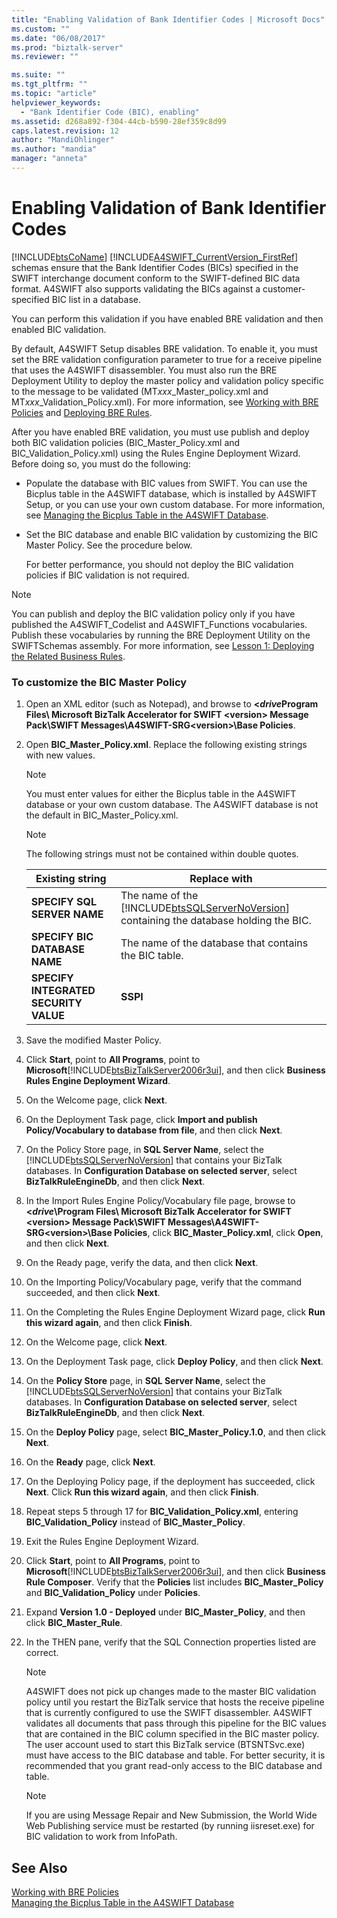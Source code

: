 ```yaml
---
title: "Enabling Validation of Bank Identifier Codes | Microsoft Docs"
ms.custom: ""
ms.date: "06/08/2017"
ms.prod: "biztalk-server"
ms.reviewer: ""

ms.suite: ""
ms.tgt_pltfrm: ""
ms.topic: "article"
helpviewer_keywords: 
  - "Bank Identifier Code (BIC), enabling"
ms.assetid: d268a892-f304-44cb-b590-28ef359c8d99
caps.latest.revision: 12
author: "MandiOhlinger"
ms.author: "mandia"
manager: "anneta"
---
```

# Enabling Validation of Bank Identifier Codes
[!INCLUDE[btsCoName](../../includes/btsconame-md.md)] [!INCLUDE[A4SWIFT_CurrentVersion_FirstRef](../../includes/a4swift-currentversion-firstref-md.md)] schemas ensure that the Bank Identifier Codes (BICs) specified in the SWIFT interchange document conform to the SWIFT-defined BIC data format. A4SWIFT also supports validating the BICs against a customer-specified BIC list in a database.  

 You can perform this validation if you have enabled BRE validation and then enabled BIC validation.  

 By default, A4SWIFT Setup disables BRE validation. To enable it, you must set the BRE validation configuration parameter to true for a receive pipeline that uses the A4SWIFT disassembler. You must also run the BRE Deployment Utility to deploy the master policy and validation policy specific to the message to be validated (MT*xxx*_Master_policy.xml and MT*xxx*_Validation_Policy.xml). For more information, see [Working with BRE Policies](../../adapters-and-accelerators/accelerator-swift/working-with-bre-policies.md) and [Deploying BRE Rules](../../adapters-and-accelerators/accelerator-swift/deploying-bre-rules.md).  

 After you have enabled BRE validation, you must use publish and deploy both BIC validation policies (BIC_Master_Policy.xml and BIC_Validation_Policy.xml) using the Rules Engine Deployment Wizard. Before doing so, you must do the following:  

- Populate the database with BIC values from SWIFT. You can use the Bicplus table in the A4SWIFT database, which is installed by A4SWIFT Setup, or you can use your own custom database. For more information, see [Managing the Bicplus Table in the A4SWIFT Database](../../adapters-and-accelerators/accelerator-swift/managing-the-bicplus-table-in-the-a4swift-database.md).  

- Set the BIC database and enable BIC validation by customizing the BIC Master Policy. See the procedure below.  

  For better performance, you should not deploy the BIC validation policies if BIC validation is not required.  

> [!NOTE]
>  You can publish and deploy the BIC validation policy only if you have published the A4SWIFT_Codelist and A4SWIFT_Functions vocabularies. Publish these vocabularies by running the BRE Deployment Utility on the SWIFTSchemas assembly. For more information, see [Lesson 1: Deploying the Related Business Rules](../../adapters-and-accelerators/accelerator-swift/lesson-1-deploying-the-related-business-rules.md).  

### To customize the BIC Master Policy  

1. Open an XML editor (such as Notepad), and browse to **<*drive*Program Files\ Microsoft BizTalk Accelerator for SWIFT \<version\> Message Pack\SWIFT Messages\A4SWIFT-SRG\<version\>\Base Policies**.  

2. Open **BIC_Master_Policy.xml**. Replace the following existing strings with new values.  

   > [!NOTE]
   >  You must enter values for either the Bicplus table in the A4SWIFT database or your own custom database. The A4SWIFT database is not the default in BIC_Master_Policy.xml.  

   > [!NOTE]
   >  The following strings must not be contained within double quotes.  

   |            Existing string            |                                                              Replace with                                                              |
   |---------------------------------------|----------------------------------------------------------------------------------------------------------------------------------------|
   |      **SPECIFY SQL SERVER NAME**      | The name of the [!INCLUDE[btsSQLServerNoVersion](../../includes/btssqlservernoversion-md.md)] containing the database holding the BIC. |
   |     **SPECIFY BIC DATABASE NAME**     |                                         The name of the database that contains the BIC table.                                          |
   | **SPECIFY INTEGRATED SECURITY VALUE** |                                                                **SSPI**                                                                |


3. Save the modified Master Policy.  

4. Click **Start**, point to **All Programs**, point to **Microsoft**[!INCLUDE[btsBizTalkServer2006r3ui](../../includes/btsbiztalkserver2006r3ui-md.md)], and then click **Business Rules Engine Deployment Wizard**.  

5. On the Welcome page, click **Next**.  

6. On the Deployment Task page, click **Import and publish Policy/Vocabulary to database from file**, and then click **Next**.  

7. On the Policy Store page, in **SQL Server Name**, select the [!INCLUDE[btsSQLServerNoVersion](../../includes/btssqlservernoversion-md.md)] that contains your BizTalk databases. In **Configuration Database on selected server**, select **BizTalkRuleEngineDb**, and then click **Next**.  

8. In the Import Rules Engine Policy/Vocabulary file page, browse to **<*drive*\Program Files\ Microsoft BizTalk Accelerator for SWIFT \<version\> Message Pack\SWIFT Messages\A4SWIFT-SRG\<version\>\Base Policies**, click **BIC_Master_Policy.xml**, click **Open**, and then click **Next**.  

9. On the Ready page, verify the data, and then click **Next**.  

10. On the Importing Policy/Vocabulary page, verify that the command succeeded, and then click **Next**.  

11. On the Completing the Rules Engine Deployment Wizard page, click **Run this wizard again**, and then click **Finish**.  

12. On the Welcome page, click **Next**.  

13. On the Deployment Task page, click **Deploy Policy**, and then click **Next**.  

14. On the **Policy Store** page, in **SQL Server Name**, select the [!INCLUDE[btsSQLServerNoVersion](../../includes/btssqlservernoversion-md.md)] that contains your BizTalk databases. In **Configuration Database on selected server**, select **BizTalkRuleEngineDb**, and then click **Next**.  

15. On the **Deploy Policy** page, select **BIC_Master_Policy.1.0**, and then click **Next**.  

16. On the **Ready** page, click **Next**.  

17. On the Deploying Policy page, if the deployment has succeeded, click **Next**. Click **Run this wizard again**, and then click **Finish**.  

18. Repeat steps 5 through 17 for **BIC_Validation_Policy.xml**, entering **BIC_Validation_Policy** instead of **BIC_Master_Policy**.  

19. Exit the Rules Engine Deployment Wizard.  

20. Click **Start**, point to **All Programs**, point to **Microsoft**[!INCLUDE[btsBizTalkServer2006r3ui](../../includes/btsbiztalkserver2006r3ui-md.md)], and then click **Business Rule Composer**. Verify that the **Policies** list includes **BIC_Master_Policy** and **BIC_Validation_Policy** under **Policies**.  

21. Expand **Version 1.0 - Deployed** under **BIC_Master_Policy**, and then click **BIC_Master_Rule**.  

22. In the THEN pane, verify that the SQL Connection properties listed are correct.  

    > [!NOTE]
    >  A4SWIFT does not pick up changes made to the master BIC validation policy until you restart the BizTalk service that hosts the receive pipeline that is currently configured to use the SWIFT disassembler. A4SWIFT validates all documents that pass through this pipeline for the BIC values that are contained in the BIC column specified in the BIC master policy. The user account used to start this BizTalk service (BTSNTSvc.exe) must have access to the BIC database and table. For better security, it is recommended that you grant read-only access to the BIC database and table.  

    > [!NOTE]
    >  If you are using Message Repair and New Submission, the World Wide Web Publishing service must be restarted (by running iisreset.exe) for BIC validation to work from InfoPath.  

## See Also  
 [Working with BRE Policies](../../adapters-and-accelerators/accelerator-swift/working-with-bre-policies.md)   
 [Managing the Bicplus Table in the A4SWIFT Database](../../adapters-and-accelerators/accelerator-swift/managing-the-bicplus-table-in-the-a4swift-database.md)
